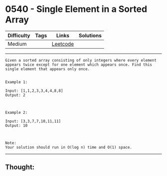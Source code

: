 # 0540 - Single Element in a Sorted Array

Difficulty  | Tags | Links | Solutions
----------- | ---- | ----- | -----
Medium |  | [Leetcode](https://leetcode.com/problems/single-element-in-a-sorted-array/description/) |


-----------

```
Given a sorted array consisting of only integers where every element appears twice except for one element which appears once. Find this single element that appears only once. 


Example 1:

Input: [1,1,2,3,3,4,4,8,8]
Output: 2



Example 2:

Input: [3,3,7,7,10,11,11]
Output: 10



Note:
Your solution should run in O(log n) time and O(1) space.
```

-----------

## Thought:
